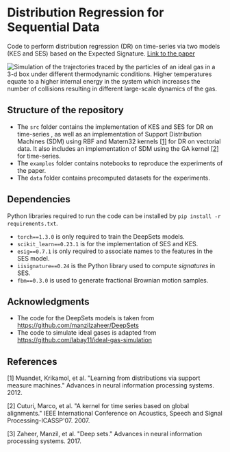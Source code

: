 # Distribution Regression for Sequential Data
Code to perform distribution regression (DR) on time-series via two models (KES and SES) based on the Expected Signature.
[Link to the paper](https://arxiv.org/pdf/2006.05805.pdf)

![Simulation of the trajectories traced by the particles of an ideal gas in a 3-d box under different
thermodynamic conditions. Higher temperatures equate to a higher internal energy in the system which increases
the number of collisions resulting in different large-scale dynamics of the gas.](https://user-images.githubusercontent.com/26120929/114845026-48cd3380-9dd3-11eb-81c0-2e315a4c7aab.gif)

## Structure of the repository

- The `src` folder contains the implementation of KES and SES for DR on time-series , as well as an implementation of Support Distribution Machines (SDM) using RBF and Matern32 kernels [[1]](#1) for DR on vectorial data. It also includes an implementation of SDM using the GA kernel [[2]](#2) for time-series.
- The `examples` folder contains notebooks to reproduce the experiments of the paper. 
- The `data` folder contains precomputed datasets for the experiments. 

## Dependencies

Python libraries required to run the code can be installed by `pip install -r requirements.txt`. 
- `torch==1.3.0` is only required to train the DeepSets models.
- `scikit_learn==0.23.1` is for the implementation of SES and KES. 
- `esig==0.7.1` is only required to associate names to the features in the SES model. 
- `iisignature==0.24` is the Python library used to compute *signatures* in SES. 
- `fbm==0.3.0` is used to generate fractional Brownian motion samples.

## Acknowledgments

* The code for the DeepSets models is taken from https://github.com/manzilzaheer/DeepSets
* The code to simulate ideal gases is adapted from https://github.com/labay11/ideal-gas-simulation

## References
<a id="1">[1]</a> 
Muandet, Krikamol, et al. "Learning from distributions via support measure machines." Advances in neural information processing systems. 2012.

<a id="2">[2]</a> 
Cuturi, Marco, et al. "A kernel for time series based on global alignments." IEEE International Conference on Acoustics, Speech and Signal Processing-ICASSP'07. 2007.

<a id="3">[3]</a> 
Zaheer, Manzil, et al. "Deep sets." Advances in neural information processing systems. 2017.

